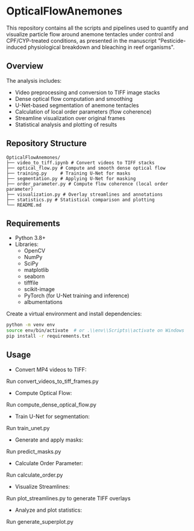 # OpticalFlowAnemones
This repository contains all the scripts and pipelines used to quantify and visualize particle flow around anemone tentacles under control and CPF/CYP-treated conditions, as presented in the manuscript "Pesticide-induced physiological breakdown and bleaching in reef organisms".

## Overview

The analysis includes:
- Video preprocessing and conversion to TIFF image stacks
- Dense optical flow computation and smoothing
- U-Net-based segmentation of anemone tentacles
- Calculation of local order parameters (flow coherence)
- Streamline visualization over original frames
- Statistical analysis and plotting of results

## Repository Structure

```
OpticalFlowAnemones/
├── video_to_tiff.ipynb # Convert videos to TIFF stacks
├── optical_flow.py # Compute and smooth dense optical flow
├── training.py     # Training U-Net for masks
├── segmentation.py # Applying U-Net for masking
├── order_parameter.py # Compute flow coherence (local order parameter)
├── visualization.py # Overlay streamlines and annotations
├── statistics.py # Statistical comparison and plotting
└── README.md
```

## Requirements

- Python 3.8+
- Libraries:
  - OpenCV
  - NumPy
  - SciPy
  - matplotlib
  - seaborn
  - tifffile
  - scikit-image
  - PyTorch (for U-Net training and inference)
  - albumentations

Create a virtual environment and install dependencies:

```bash
python -m venv env
source env/bin/activate  # or .\\env\\Scripts\\activate on Windows
pip install -r requirements.txt
```

## Usage


- Convert MP4 videos to TIFF:

Run convert_videos_to_tiff_frames.py

- Compute Optical Flow:

Run compute_dense_optical_flow.py

- Train U-Net for segmentation:

Run train_unet.py 

- Generate and apply masks:

Run predict_masks.py

- Calculate Order Parameter:

Run calculate_order.py

- Visualize Streamlines:

Run plot_streamlines.py to generate TIFF overlays

- Analyze and plot statistics:

Run generate_superplot.py

